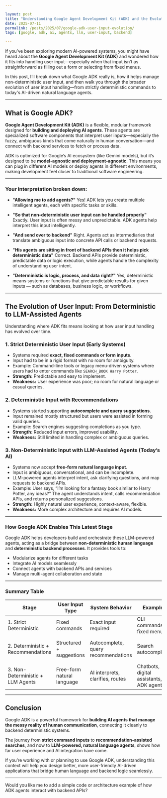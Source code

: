 ```yaml
---

layout: post
title: "Understanding Google Agent Development Kit (ADK) and the Evolution of User Input Handling"
date: 2025-07-11
permalink: /posts/2025/07/google-adk-user-input-evolution/
tags: [google, adk, ai, agents, llm, user-input, backend]

---
```


If you’ve been exploring modern AI-powered systems, you might have heard about the **Google Agent Development Kit (ADK)** and wondered how it fits into handling user input—especially when that input isn’t as straightforward as filling out a form or selecting from fixed menus.

In this post, I’ll break down what Google ADK really is, how it helps manage non-deterministic user input, and then walk you through the broader evolution of user input handling—from strictly deterministic commands to today's AI-driven natural language agents.

---

## What is Google ADK?

**Google Agent Development Kit (ADK)** is a flexible, modular framework designed for **building and deploying AI agents**. These agents are specialized software components that interpret user inputs—especially the fuzzy, ambiguous kinds that come naturally in human conversation—and connect with backend services to fetch or process data.

ADK is optimized for Google’s AI ecosystem (like Gemini models), but it’s designed to be **model-agnostic and deployment-agnostic**. This means you can plug in different AI models or deploy agents in different environments, making development feel closer to traditional software engineering.

---

### Your interpretation broken down:

* **"Allowing me to add agents?"**
  Yes! ADK lets you create multiple intelligent agents, each with specific tasks or skills.

* **"So that non-deterministic user input can be handled properly"**
  Exactly. User input is often messy and unpredictable. ADK agents help interpret this input intelligently.

* **"And send over to backend"**
  Right. Agents act as intermediaries that translate ambiguous input into concrete API calls or backend requests.

* **"His agents are sitting in front of backend APIs then it helps pick deterministic data"**
  Correct. Backend APIs provide deterministic, predictable data or logic execution, while agents handle the complexity of understanding user intent.

* **"Deterministic is logic, process, and data right?"**
  Yes, deterministic means systems or functions that give predictable results for given inputs — such as databases, business logic, or workflows.

---

## The Evolution of User Input: From Deterministic to LLM-Assisted Agents

Understanding where ADK fits means looking at how user input handling has evolved over time.

### 1. Strict Deterministic User Input (Early Systems)

* Systems required **exact, fixed commands or form inputs**.
* Input had to be in a rigid format with no room for ambiguity.
* Example: Command-line tools or legacy menu-driven systems where users had to enter commands like `SEARCH_BOOK Harry Potter`.
* **Strength:** Predictable and easy to implement.
* **Weakness:** User experience was poor; no room for natural language or casual queries.

### 2. Deterministic Input with Recommendations

* Systems started supporting **autocomplete and query suggestions**.
* Input remained mostly structured but users were assisted in forming valid queries.
* Example: Search engines suggesting completions as you type.
* **Strength:** Reduced input errors, improved usability.
* **Weakness:** Still limited in handling complex or ambiguous queries.

### 3. Non-Deterministic Input with LLM-Assisted Agents (Today’s AI)

* Systems now accept **free-form natural language input**.
* Input is ambiguous, conversational, and can be incomplete.
* LLM-powered agents interpret intent, ask clarifying questions, and map requests to backend APIs.
* Example:
  User says, “I’m looking for a fantasy book similar to Harry Potter, any ideas?”
  The agent understands intent, calls recommendation APIs, and returns personalized suggestions.
* **Strength:** Highly natural user experience, context-aware, flexible.
* **Weakness:** More complex architecture and requires AI models.

---

### How Google ADK Enables This Latest Stage

Google ADK helps developers build and orchestrate these LLM-powered agents, acting as a bridge between **non-deterministic human language** and **deterministic backend processes**. It provides tools to:

* Modularize agents for different tasks
* Integrate AI models seamlessly
* Connect agents with backend APIs and services
* Manage multi-agent collaboration and state

---

### Summary Table

| Stage                              | User Input Type            | System Behavior                     | Example                                  | Strengths                        | Limitations                      |
| ---------------------------------- | -------------------------- | ----------------------------------- | ---------------------------------------- | -------------------------------- | -------------------------------- |
| 1. Strict Deterministic            | Fixed commands             | Exact input required                | CLI commands, fixed menus                | Predictable, simple              | Rigid, user-unfriendly           |
| 2. Deterministic + Recommendations | Structured + suggestions   | Autocomplete, query recommendations | Search autocomplete                      | Easier input, fewer errors       | Limited natural language support |
| 3. Non-Deterministic + LLM Agents  | Free-form natural language | AI interprets, clarifies, routes    | Chatbots, digital assistants, ADK agents | Flexible, natural UX, contextual | Complex to build, requires AI    |

---

## Conclusion

Google ADK is a powerful framework for **building AI agents that manage the messy reality of human communication**, connecting it cleanly to backend deterministic systems.

The journey from **strict command inputs** to **recommendation-assisted searches**, and now to **LLM-powered, natural language agents**, shows how far user experience and AI integration have come.

If you’re working with or planning to use Google ADK, understanding this context will help you design better, more user-friendly AI-driven applications that bridge human language and backend logic seamlessly.

---

Would you like me to add a simple code or architecture example of how ADK agents interact with backend APIs?
